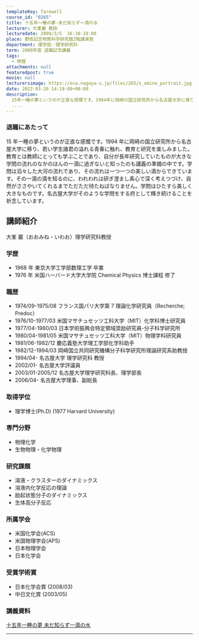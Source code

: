 ```yaml
---
templateKey: farewell
course_id: "0265"
title: 十五年一睡の夢-未だ知らず一滴の水
lecturer: 大峯巖 教授
lecturedate: 2009/3/5  16:30-18:00
place: 野依記念物質科学研究館2階講演室
department: 理学部／理学研究科
term: 2008年度 退職記念講義
tags:
  - 物理
attachments: null
featuredpost: true
movie: null
lecturersimage: https://ocw.nagoya-u.jp/files/265/s_omine_portrait.jpg
date: 2022-03-26 14:19:09+00:00
description:
  15年一睡の夢というのが正直な感慨です。1994年に岡崎の国立研究所から名古屋大学に移り、若い学生諸君の溢れる青春に触れ、教育と研究を楽しみました。教育とは教師にとっても学ぶことであり、自分が長年研究していたものが大きな学問の流れのなかのほんの一滴に過ぎないと知ったのも講義の準備の中です。学問は滔々した大河の流れであり、その流れは一つ一つの美しい滴からできています。その一滴の滴を知るのに、われ
  ....
---
```


### 退職にあたって

15 年一睡の夢というのが正直な感慨です。1994 年に岡崎の国立研究所から名古屋大学に移り、若い学生諸君の溢れる青春に触れ、教育と研究を楽しみました。教育とは教師にとっても学ぶことであり、自分が長年研究していたものが大きな学問の流れのなかのほんの一滴に過ぎないと知ったのも講義の準備の中です。学問は滔々した大河の流れであり、その流れは一つ一つの美しい滴からできています。その一滴の滴を知るのに、われわれは研ぎ澄まし素心で深く考えつづけ、自然がささやいてくれるまでただただ待たねばなりません。学問はひたすら美しく大きなものです。名古屋大学がそのような学問をする府として輝き続けることを祈念しています。

## 講師紹介

大峯 巖（おおみね・いわお）理学研究科教授

### 学歴

- 1968 年 東京大学工学部数理工学 卒業
- 1976 年 米国ハーバード大学大学院 Chemical Physics 博士課程 修了

### 職歴

- 1974/09-1975/08 フランス国パリ大学第 7 理論化学研究員（Recherche; Predoc）
- 1976/10-1977/03 米国マサチュセッツ工科大学（MIT）化学科博士研究員
- 1977/04-1980/03 日本学術振興会特定領域奨励研究員-分子科学研究所
- 1980/04-1981/05 米国マサチュセッツ工科大学（MIT）物理学科研究員
- 1981/06-1982/12 慶応義塾大学理工学部化学科助手
- 1982/12-1994/03 岡崎国立共同研究機構分子科学研究所理論研究系助教授
- 1994/04- 名古屋大学 理学研究科 教授
- 2002/01- 名古屋大学評議員
- 2003/01-2005/12 名古屋大学理学研究科長、理学部長
- 2006/04- 名古屋大学理事、副総長

### 取得学位

- 理学博士(Ph.D) (1977 Harvard University)

### 専門分野

- 物理化学
- 生物物理・化学物理

### 研究課題

- 溶液・クラスターのダイナミックス
- 溶液内化学反応の理論
- 励起状態分子のダイナミックス
- 生体高分子反応

### 所属学会

- 米国化学会(ACS)
- 米国物理学会(APS)
- 日本物理学会
- 日本化学会

### 受賞学術賞

- 日本化学会賞 (2008/03)
- 中日文化賞 (2003/05)

### 講義資料

[十五年一睡の夢 未だ知らず一滴の水](https://ocw.nagoya-u.jp/files/265/omine_15nen.pdf)

---
